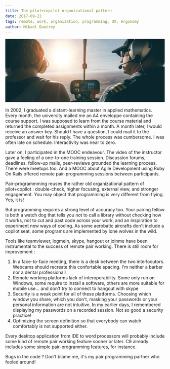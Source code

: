 ```yaml
---
title: The pilot+copilot organizational pattern
date: 2017-09-22
tags: remote, work, organization, programming, UX, ergonomy
author: Mikaël Dautrey
---
```


![pair flying](/images/pairflying.jpg)

In 2002, I graduated a distant-learning master in applied mathematics. Every month, the university mailed me an A4 enveloppe containing the  course support. I was supposed to learn from the course material and returned the completed assignments within a month. A month later, I would receive an answer key. Should I have a question, I could mail it to the professor and wait for his reply. The whole process was cumbersome. I was often late on schedule. Interactivity was near to zero. 

Later on, I participated in the MOOC endeavour. The video of the instructor gave a feeling of a one-to-one training session. Discussion forums, deadlines, follow-up mails, peer-reviews grounded the learning process. There were meetups too. And a MOOC about Agile Development using Ruby On Rails offered remote pair-programming sessions between participants. 

Pair-programmming reuses the rather old organizational pattern of pilot+copilot : double-check, higher focusing, external view, and stronger engagement. You may object that programming is very different from flying. Yes, it is! 

But programming requires a strong level of accuracy too. Your pairing fellow is both a watch dog that tells you not to call a library without checking how it works, not to cut and past code across your work, and an inspiration to experiment new ways of coding. As some aerobatic aircrafts don't include a copilot seat, some programs are implemented by lone wolves in the wild.

Tools like teamviewer, logmein, skype, hangout or joinme have been instrumental to the success of remote pair working. There is still room for improvement :
1) In a face-to-face meeting, there is a desk between the two interlocutors. Webcams should recreate this confortable spacing. I'm neither a barber nor a dental professional!
2) Remote working platforms lack of interoperability. Some only run on Windows, some require to install a software, others are more suitable for mobile use... and don't try to connect to hangout with skype
3) Security is a weak point for all of these platforms. Choosing which window you share, which you don't, masking your passwords or your personal information are not intuitive. In my earlier days, I remembered displaying my passwords on a recorded session. Not so good a security practice!
4) Optimizing the screen definition so that everybody can watch comfortably is not supported either.

Every desktop application from IDE to word processors will probably include some kind of remote pair working feature sooner or later. C9 already includes some simple pair-programming features, for instance.  

Bugs in the code ? Don't blame me, it's my pair programming partner who fooled around!